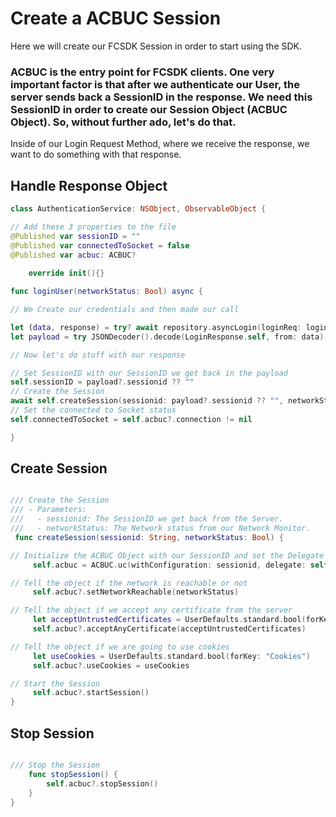 # Create a ACBUC Session

Here we will create our FCSDK Session in order to start using the SDK.

### ACBUC is the entry point for FCSDK clients. One very important factor is that after we authenticate our User, the server sends back a SessionID in the response. We need this SessionID in order to create our Session Object (ACBUC Object). So, without further ado, let's do that. 

Inside of our Login Request Method, where we receive the response, we want to do something with that response.

## Handle Response Object

```swift
class AuthenticationService: NSObject, ObservableObject {

// Add these 3 properties to the file
@Published var sessionID = ""
@Published var connectedToSocket = false
@Published var acbuc: ACBUC?
    
    override init(){}

func loginUser(networkStatus: Bool) async {

// We Create our credentials and then made our call

let (data, response) = try? await repository.asyncLogin(loginReq: loginCredentials, reqObject: requestLoginObject())
let payload = try JSONDecoder().decode(LoginResponse.self, from: data)

// Now let's do stuff with our response

// Set SessionID with our SessionID we get back in the payload
self.sessionID = payload?.sessionid ?? ""
// Create the Session
await self.createSession(sessionid: payload?.sessionid ?? "", networkStatus: networkStatus)
// Set the connected to Socket status
self.connectedToSocket = self.acbuc?.connection != nil

}
```


## Create Session

```swift

/// Create the Session
/// - Parameters:
///   - sessionid: The SessionID we get back from the Server.
///   - networkStatus: The Network status from our Network Monitor.
 func createSession(sessionid: String, networkStatus: Bool) {

// Initialize the ACBUC Object with our SessionID and set the Delegate
     self.acbuc = ACBUC.uc(withConfiguration: sessionid, delegate: self)

// Tell the object if the network is reachable or not
     self.acbuc?.setNetworkReachable(networkStatus)

// Tell the object if we accept any certificate from the server
     let acceptUntrustedCertificates = UserDefaults.standard.bool(forKey: "Secure")
     self.acbuc?.acceptAnyCertificate(acceptUntrustedCertificates)

// Tell the object if we are going to use cookies
     let useCookies = UserDefaults.standard.bool(forKey: "Cookies")
     self.acbuc?.useCookies = useCookies

// Start the Session
     self.acbuc?.startSession()
}
```

## Stop Session
``` swift

/// Stop the Session
    func stopSession() {
        self.acbuc?.stopSession()
    }
}
```
